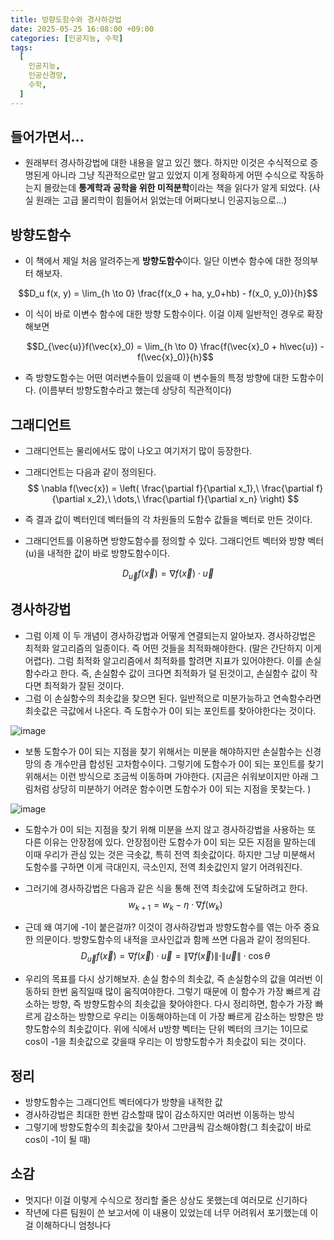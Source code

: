 ```yaml
---
title: 방향도함수와 경사하강법
date: 2025-05-25 16:08:00 +09:00
categories: [인공지능, 수학]
tags:
  [
    인공지능,
    인공신경망,
    수학,
  ]
---
```


## 들어가면서...
- 원래부터 경사하강법에 대한 내용을 알고 있긴 했다. 하지만 이것은 수식적으로 증명된게 아니라 그냥 직관적으로만 알고 있었지 이게 정확하게 어떤 수식으로 작동하는지 몰랐는데 **통계학과 공학을 위한 미적분학**이라는 책을 읽다가 알게 되었다. (사실 원래는 고급 물리학이 힘들어서 읽었는데 어쩌다보니 인공지능으로...)

## 방향도함수
- 이 책에서 제일 처음 알려주는게 **방향도함수**이다. 일단 이변수 함수에 대한 정의부터 해보자. 

 $$D_u f(x, y)  = \lim_{h \to 0} \frac{f(x_0 + ha, y_0+hb) - f(x_0, y_0)}{h}$$
 
- 이 식이 바로 이변수 함수에 대한 방향 도함수이다. 이걸 이제 일반적인 경우로 확장해보면

  $$D_{\vec{u}}f(\vec{x}_0) = \lim_{h \to 0} \frac{f(\vec{x}_0 + h\vec{u}) - f(\vec{x}_0)}{h}$$ 

- 즉 방향도함수는 어떤 여러변수들이 있을때 이 변수들의 특정 방향에 대한 도함수이다. (이름부터 방향도함수라고 했는데 상당히 직관적이다)

## 그래디언트
- 그래디언트는 물리에서도 많이 나오고 여기저기 많이 등장한다. 

- 그래디언트는 다음과 같이 정의된다.
   $$ \nabla f(\vec{x}) = \left( \frac{\partial f}{\partial x_1},\ \frac{\partial f}{\partial x_2},\ \dots,\ \frac{\partial f}{\partial x_n} \right) $$

- 즉 결과 값이 벡터인데 벡터들의 각 차원들의 도함수 값들을 벡터로 만든 것이다. 

- 그래디언트를 이용하면 방향도함수를 정의할 수 있다. 그래디언트 벡터와 방향 벡터(u)을 내적한 값이 바로 방향도함수이다. 

 $$ D_{\vec{u}}f(\vec{x}) = \nabla f(\vec{x}) \cdot \vec{u} $$

## 경사하강법
- 그럼 이제 이 두 개념이 경사하강법과 어떻게 연결되는지 알아보자. 경사하강법은 최적화 알고리즘의 일종이다. 즉 어떤 것들을 최적화해야한다. (말은 간단하지 이게 어렵다). 그럼 최적화 알고리즘에서 최적화를 할려면 지표가 있어야한다. 이를 손실함수라고 한다. 즉, 손실함수 값이 크다면 최적화가 덜 된것이고, 손실함수 값이 작다면 최적화가 잘된 것이다. 
- 그럼 이 손실함수의 최솟값을 찾으면 된다. 일반적으로 미분가능하고 연속함수라면 최솟값은 극값에서 나온다. 즉 도함수가 0이 되는 포인트를 찾아야한다는 것이다. 

![image](https://www.nepirity.com/wp-content/uploads/2022/12/Plot-of-the-Progress-of-Gradient-Descent-on-a-One-Dimensional-Objective-Function-1.png)

- 보통 도함수가 0이 되는 지점을 찾기 위해서는 미분을 해야하지만 손실함수는 신경망의 층 개수만큼 합성된 고차함수이다. 그렇기에 도함수가 0이 되는 포인트를 찾기 위해서는 이런 방식으로 조금씩 이동하며 가야한다. (지금은 쉬워보이지만 아래 그림처럼 상당히 미분하기 어려운 함수이면 도함수가 0이 되는 지점을 못찾는다. )
  
![image](https://jiwonkkim.github.io/assets/ml/04_gradient_descent/Fig01_local_minimum_01.png)

- 도함수가 0이 되는 지점을 찾기 위해 미분을 쓰지 않고 경사하강법을 사용하는 또 다른 이유는 안장점에 있다. 안장점이란 도함수가 0이 되는 모든 지점을 말하는데 이때 우리가 관심 있는 것은 극솟값, 특히 전역 최솟값이다. 하지만 그냥 미분해서 도함수를 구하면 이게 극대인지, 극소인지, 전역 최솟값인지 알기 어려워진다.
  
- 그러기에 경사하강법은 다음과 같은 식을 통해 전역 최솟값에 도달하려고 한다.
  $$ w_{k+1} = w_k - \eta \cdot \nabla f(w_k) $$

- 근데 왜 여기에 -1이 붙은걸까? 이것이 경사하강법과 방향도함수를 엮는 아주 중요한 의문이다. 방향도함수의 내적을 코사인값과 함께 쓰면 다음과 같이 정의된다. 
  $$ D_{\vec{u}}f(\vec{x}) = \nabla f(\vec{x}) \cdot \vec{u} = \|\nabla f(\vec{x})\| \cdot \|\vec{u}\| \cdot \cos\theta $$

- 우리의 목표를 다시 상기해보자. 손실 함수의 최솟값, 즉 손실함수의 값을 여러번 이동하되 한번 움직일때 많이 움직여야한다. 그렇기 때문에 이 함수가 가장 빠르게 감소하는 방향, 즉 방향도함수의 최솟값을 찾아야한다. 다시 정리하면, 함수가 가장 빠르게 감소하는 방향으로 우리는 이동해야하는데 이 가장 빠르게 감소하는 방향은 방향도함수의 최솟값이다. 위에 식에서 u방향 벡터는 단위 벡터의 크기는 1이므로 cos이 -1을 최솟값으로 갖을때 우리는 이 방향도함수가 최솟값이 되는 것이다. 

## 정리
- 방향도함수는 그래디언트 벡터에다가 방향을 내적한 값
- 경사하강법은 최대한 한번 감소할때 많이 감소하지만 여러번 이동하는 방식
- 그렇기에 방향도함수의 최솟값을 찾아서 그만큼씩 감소해야함(그 최솟값이 바로 cos이 -1이 될 때)

## 소감
- 멋지다! 이걸 이렇게 수식으로 정리할 줄은 상상도 못했는데 여러모로 신기하다
- 작년에 다른 팀원이 쓴 보고서에 이 내용이 있었는데 너무 어려워서 포기했는데 이걸 이해하다니 엄청나다
